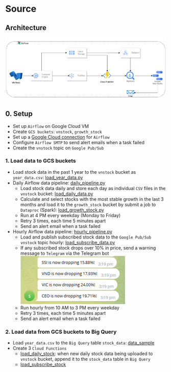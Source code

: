 # Source

## Architecture
![Alt text](images/vnstock_architecture.png)

## 0. Setup
- Set up `Airflow` on Google Cloud VM
- Create `GCS buckets`: `vnstock`, `growth_stock`
- Set up a [Google Cloud connection](src/connection_configurating/cloud_connection.py) for `Airflow`
- Configure `Airflow SMTP` to send alert emails when a task failed
- Create the `vnstock` topic on `Google Pub/Sub`

### 1. Load data to GCS buckets
- Load stock data in the past 1 year to the `vnstock` bucket as `year_data.csv`: [load_year_data.py](src/data_processing/load_year_data.py)
- Daily Airflow data pipeline: [daily_pipeline.py](src/dags/daily_dag.py)
  - Load stock data daily and store each day as individual `CSV` files in the `vnstock` bucket: [load_daily_data.py](src/data_processing/load_data.py)
  - Calculate and select stocks with the most stable growth in the last 3 months and load it to the `growth_stock` bucket by submit a job to `Dataproc` (Spark): [load_growth_stock.py](src/data_processing/grown_stock.py)
  - Run at 4 PM every weekday (Monday to Friday)
  - Retry 3 times, each time 5 minutes apart
  - Send an alert email when a task failed
- Hourly Airflow data pipeline: [hourly_pipeline.py](src/dags/hourly_dag.py)
  - Load and publish subscribed stock data to the `Google Pub/Sub` `vnstock` topic hourly: [load_subscribe_data.py](src/data_processing/subsribed_stock.py)
  - If any subscribed stock drops over 10% in price, send a warning message to `Telegram` via the Telegram bot
  ![Alt text](images/telegram_messages.PNG)
  - Run hourly from 10 AM to 3 PM every weekday
  - Retry 3 times, each time 5 minutes apart
  - Send an alert email when a task failed

### 2. Load data from GCS buckets to Big Query
- Load `year_data.csv` to the `Big Query` table `stock_data`: [data_sample](data/processed_data/stock_data)
- Create 3 `Cloud Functions`
  - [load_daily_stock](src/cloud_functions/load_daily_stock): when new daily stock data being uploaded to `vnstock` bucket, append it to the `stock_data` table in `Big Query`
  - [load_subscribe_stock](src/cloud_functions/load_daily_stock)

